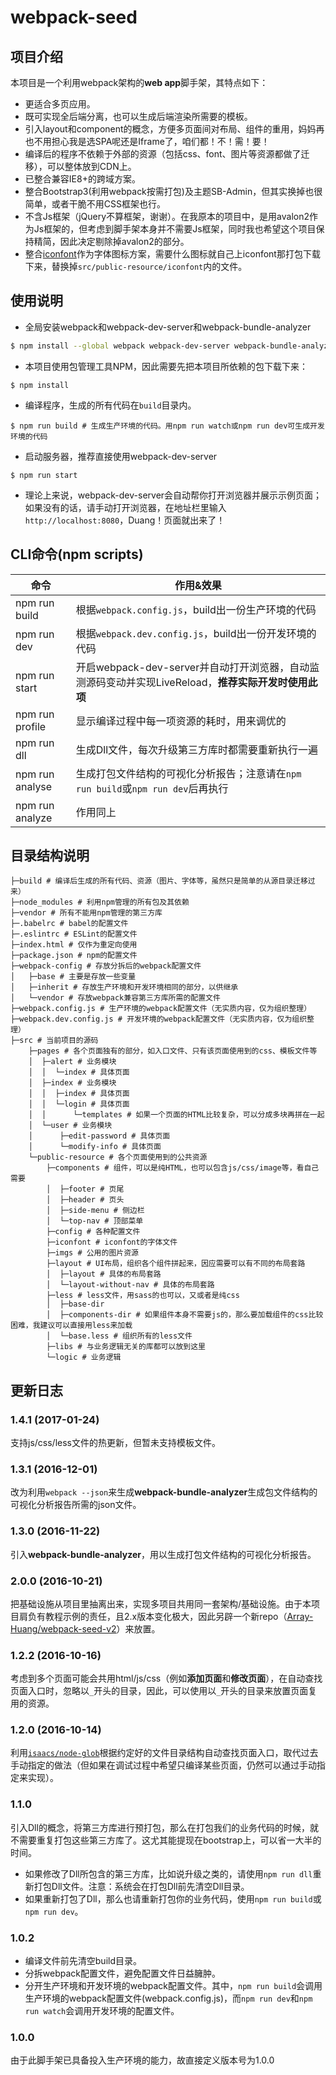 # webpack-seed

## 项目介绍
本项目是一个利用webpack架构的**web app**脚手架，其特点如下：
- 更适合多页应用。
- 既可实现全后端分离，也可以生成后端渲染所需要的模板。
- 引入layout和component的概念，方便多页面间对布局、组件的重用，妈妈再也不用担心我是选SPA呢还是Iframe了，咱们都！不！需！要！
- 编译后的程序不依赖于外部的资源（包括css、font、图片等资源都做了迁移），可以整体放到CDN上。
- 已整合兼容IE8+的跨域方案。
- 整合Bootstrap3(利用webpack按需打包)及主题SB-Admin，但其实换掉也很简单，或者干脆不用CSS框架也行。
- 不含Js框架（jQuery不算框架，谢谢）。在我原本的项目中，是用avalon2作为Js框架的，但考虑到脚手架本身并不需要Js框架，同时我也希望这个项目保持精简，因此决定剔除掉avalon2的部分。
- 整合[iconfont][1]作为字体图标方案，需要什么图标就自己上iconfont那打包下载下来，替换掉`src/public-resource/iconfont`内的文件。

## 使用说明
- 全局安装webpack和webpack-dev-server和webpack-bundle-analyzer
```bash
$ npm install --global webpack webpack-dev-server webpack-bundle-analyzer
```

- 本项目使用包管理工具NPM，因此需要先把本项目所依赖的包下载下来：
```
$ npm install
```

- 编译程序，生成的所有代码在`build`目录内。
```
$ npm run build # 生成生产环境的代码。用npm run watch或npm run dev可生成开发环境的代码
```

- 启动服务器，推荐直接使用webpack-dev-server
```
$ npm run start
```

- 理论上来说，webpack-dev-server会自动帮你打开浏览器并展示示例页面；如果没有的话，请手动打开浏览器，在地址栏里输入`http://localhost:8080`，Duang！页面就出来了！

## CLI命令(npm scripts)
| 命令            | 作用&效果          |
| --------------- | ------------- |
| npm run build   | 根据`webpack.config.js`，build出一份生产环境的代码 |
| npm run dev     | 根据`webpack.dev.config.js`，build出一份开发环境的代码 |
| npm run start   | 开启webpack-dev-server并自动打开浏览器，自动监测源码变动并实现LiveReload，**推荐实际开发时使用此项** |
| npm run profile | 显示编译过程中每一项资源的耗时，用来调优的 |
| npm run dll     | 生成Dll文件，每次升级第三方库时都需要重新执行一遍 |
| npm run analyse  | 生成打包文件结构的可视化分析报告；注意请在`npm run build`或`npm run dev`后再执行 |
| npm run analyze | 作用同上 |

## 目录结构说明
```
├─build # 编译后生成的所有代码、资源（图片、字体等，虽然只是简单的从源目录迁移过来）
├─node_modules # 利用npm管理的所有包及其依赖
├─vendor # 所有不能用npm管理的第三方库
├─.babelrc # babel的配置文件
├─.eslintrc # ESLint的配置文件
├─index.html # 仅作为重定向使用
├─package.json # npm的配置文件
├─webpack-config # 存放分拆后的webpack配置文件
│   ├─base # 主要是存放一些变量
│   ├─inherit # 存放生产环境和开发环境相同的部分，以供继承
│   └─vendor # 存放webpack兼容第三方库所需的配置文件
├─webpack.config.js # 生产环境的webpack配置文件（无实质内容，仅为组织整理）
├─webpack.dev.config.js # 开发环境的webpack配置文件（无实质内容，仅为组织整理）
├─src # 当前项目的源码
    ├─pages # 各个页面独有的部分，如入口文件、只有该页面使用到的css、模板文件等
    │  ├─alert # 业务模块
    │  │  └─index # 具体页面
    │  ├─index # 业务模块
    │  │  ├─index # 具体页面
    │  │  └─login # 具体页面
    │  │      └─templates # 如果一个页面的HTML比较复杂，可以分成多块再拼在一起
    │  └─user # 业务模块
    │      ├─edit-password # 具体页面
    │      └─modify-info # 具体页面
    └─public-resource # 各个页面使用到的公共资源
        ├─components # 组件，可以是纯HTML，也可以包含js/css/image等，看自己需要
        │  ├─footer # 页尾
        │  ├─header # 页头
        │  ├─side-menu # 侧边栏
        │  └─top-nav # 顶部菜单
        ├─config # 各种配置文件
        ├─iconfont # iconfont的字体文件
        ├─imgs # 公用的图片资源
        ├─layout # UI布局，组织各个组件拼起来，因应需要可以有不同的布局套路
        │  ├─layout # 具体的布局套路
        │  └─layout-without-nav # 具体的布局套路
        ├─less # less文件，用sass的也可以，又或者是纯css
        │  ├─base-dir
        │  ├─components-dir # 如果组件本身不需要js的，那么要加载组件的css比较困难，我建议可以直接用less来加载
        │  └─base.less # 组织所有的less文件
        ├─libs # 与业务逻辑无关的库都可以放到这里
        └─logic # 业务逻辑
```

## 更新日志

### 1.4.1 (2017-01-24)
支持js/css/less文件的热更新，但暂未支持模板文件。

### 1.3.1 (2016-12-01)
改为利用`webpack --json`来生成**webpack-bundle-analyzer**生成包文件结构的可视化分析报告所需的json文件。

### 1.3.0 (2016-11-22)
引入**webpack-bundle-analyzer**，用以生成打包文件结构的可视化分析报告。

### 2.0.0 (2016-10-21)
把基础设施从项目里抽离出来，实现多项目共用同一套架构/基础设施。由于本项目肩负有教程示例的责任，且2.x版本变化极大，因此另辟一个新repo（[Array-Huang/webpack-seed-v2](https://github.com/Array-Huang/webpack-seed-v2)）来放置。

### 1.2.2 (2016-10-16)
考虑到多个页面可能会共用html/js/css（例如**添加页面**和**修改页面**），在自动查找页面入口时，忽略以`_`开头的目录，因此，可以使用以`_`开头的目录来放置页面复用的资源。

### 1.2.0 (2016-10-14)
利用[`isaacs/node-glob`](https://github.com/isaacs/node-glob)根据约定好的文件目录结构自动查找页面入口，取代过去手动指定的做法（但如果在调试过程中希望只编译某些页面，仍然可以通过手动指定来实现）。

### 1.1.0
引入Dll的概念，将第三方库进行预打包，那么在打包我们的业务代码的时候，就不需要重复打包这些第三方库了。这尤其能提现在bootstrap上，可以省一大半的时间。
- 如果修改了Dll所包含的第三方库，比如说升级之类的，请使用`npm run dll`重新打包Dll文件。注意：系统会在打包Dll前先清空Dll目录。
- 如果重新打包了Dll，那么也请重新打包你的业务代码，使用`npm run build`或`npm run dev`。

### 1.0.2
- 编译文件前先清空build目录。
- 分拆webpack配置文件，避免配置文件日益臃肿。
- 分开生产环境和开发环境的webpack配置文件。其中，`npm run build`会调用生产环境的webpack配置文件(webpack.config.js)，而`npm run dev`和`npm run watch`会调用开发环境的配置文件。

### 1.0.0
由于此脚手架已具备投入生产环境的能力，故直接定义版本号为1.0.0

  [1]: http://www.iconfont.cn/